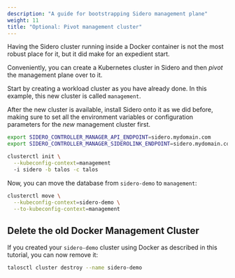 ```yaml
---
description: "A guide for bootstrapping Sidero management plane"
weight: 11
title: "Optional: Pivot management cluster"
---
```


Having the Sidero cluster running inside a Docker container is not the most
robust place for it, but it did make for an expedient start.

Conveniently, you can create a Kubernetes cluster in Sidero and then _pivot_ the
management plane over to it.

Start by creating a workload cluster as you have already done.
In this example, this new cluster is called `management`.

After the new cluster is available, install Sidero onto it as we did before,
making sure to set all the environment variables or configuration parameters for
the _new_ management cluster first.

```bash
export SIDERO_CONTROLLER_MANAGER_API_ENDPOINT=sidero.mydomain.com
export SIDERO_CONTROLLER_MANAGER_SIDEROLINK_ENDPOINT=sidero.mydomain.com

clusterctl init \
  --kubeconfig-context=management
  -i sidero -b talos -c talos
```

Now, you can move the database from `sidero-demo` to `management`:

```bash
clusterctl move \
  --kubeconfig-context=sidero-demo \
  --to-kubeconfig-context=management
```

## Delete the old Docker Management Cluster

If you created your `sidero-demo` cluster using Docker as described in this
tutorial, you can now remove it:

```bash
talosctl cluster destroy --name sidero-demo
```
